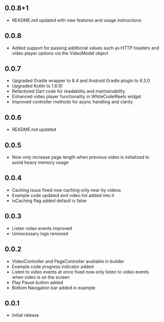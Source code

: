 ## 0.0.8+1

- README.md updated with new features and usage instructions

## 0.0.8

- Added support for passing additional values such as HTTP headers and video player options via the VideoModel object

## 0.0.7

- Upgraded Gradle wrapper to 8.4 and Android Gradle plugin to 8.3.0
- Upgraded Kotlin to 1.8.10
- Refactored Dart code for readability and maintainability
- Enhanced video player functionality in WhiteCodelReels widget
- Improved controller methods for async handling and clarity

## 0.0.6

- README.md updated

## 0.0.5

- Now only increase page length when previous video is initialized to avoid heavy memory usage

## 0.0.4

- Caching issue fixed now caching only near by videos
- Example code updated and video list added into it
- isCaching flag added default is false

## 0.0.3

- Listen video events improved
- Unnecessary logs removed

## 0.0.2

- VideoController and PageController available in builder
- Example code progress indicator added
- Listen to video events at once fixed now only listen to video events when video is on the screen
- Play Pause button added
- Bottom Navigation bar added in example

## 0.0.1

- Initial release
